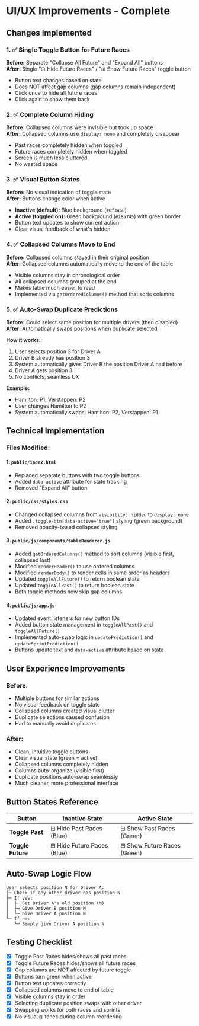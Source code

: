 # UI/UX Improvements - Complete

## Changes Implemented

### 1. ✅ Single Toggle Button for Future Races
**Before:** Separate "Collapse All Future" and "Expand All" buttons  
**After:** Single "⊟ Hide Future Races" / "⊞ Show Future Races" toggle button

- Button text changes based on state
- Does NOT affect gap columns (gap columns remain independent)
- Click once to hide all future races
- Click again to show them back

### 2. ✅ Complete Column Hiding
**Before:** Collapsed columns were invisible but took up space  
**After:** Collapsed columns use `display: none` and completely disappear

- Past races completely hidden when toggled
- Future races completely hidden when toggled
- Screen is much less cluttered
- No wasted space

### 3. ✅ Visual Button States
**Before:** No visual indication of toggle state  
**After:** Buttons change color when active

- **Inactive (default):** Blue background (`#0f3460`)
- **Active (toggled on):** Green background (`#28a745`) with green border
- Button text updates to show current action
- Clear visual feedback of what's hidden

### 4. ✅ Collapsed Columns Move to End
**Before:** Collapsed columns stayed in their original position  
**After:** Collapsed columns automatically move to the end of the table

- Visible columns stay in chronological order
- All collapsed columns grouped at the end
- Makes table much easier to read
- Implemented via `getOrderedColumns()` method that sorts columns

### 5. ✅ Auto-Swap Duplicate Predictions
**Before:** Could select same position for multiple drivers (then disabled)  
**After:** Automatically swaps positions when duplicate selected

**How it works:**
1. User selects position 3 for Driver A
2. Driver B already has position 3
3. System automatically gives Driver B the position Driver A had before
4. Driver A gets position 3
5. No conflicts, seamless UX

**Example:**
- Hamilton: P1, Verstappen: P2
- User changes Hamilton to P2
- System automatically swaps: Hamilton: P2, Verstappen: P1

## Technical Implementation

### Files Modified:

#### 1. `public/index.html`
- Replaced separate buttons with two toggle buttons
- Added `data-active` attribute for state tracking
- Removed "Expand All" button

#### 2. `public/css/styles.css`
- Changed collapsed columns from `visibility: hidden` to `display: none`
- Added `.toggle-btn[data-active="true"]` styling (green background)
- Removed opacity-based collapsed styling

#### 3. `public/js/components/tableRenderer.js`
- Added `getOrderedColumns()` method to sort columns (visible first, collapsed last)
- Modified `renderHeader()` to use ordered columns
- Modified `renderBody()` to render cells in same order as headers
- Updated `toggleAllFuture()` to return boolean state
- Updated `toggleAllPast()` to return boolean state
- Both toggle methods now skip gap columns

#### 4. `public/js/app.js`
- Updated event listeners for new button IDs
- Added button state management in `toggleAllPast()` and `toggleAllFuture()`
- Implemented auto-swap logic in `updatePrediction()` and `updateSprintPrediction()`
- Buttons update text and `data-active` attribute based on state

## User Experience Improvements

### Before:
- Multiple buttons for similar actions
- No visual feedback on toggle state
- Collapsed columns created visual clutter
- Duplicate selections caused confusion
- Had to manually avoid duplicates

### After:
- Clean, intuitive toggle buttons
- Clear visual state (green = active)
- Collapsed columns completely hidden
- Columns auto-organize (visible first)
- Duplicate positions auto-swap seamlessly
- Much cleaner, more professional interface

## Button States Reference

| Button | Inactive State | Active State |
|--------|---------------|--------------|
| **Toggle Past** | ⊟ Hide Past Races (Blue) | ⊞ Show Past Races (Green) |
| **Toggle Future** | ⊟ Hide Future Races (Blue) | ⊞ Show Future Races (Green) |

## Auto-Swap Logic Flow

```
User selects position N for Driver A:
├─ Check if any other driver has position N
├─ If yes:
│  ├─ Get Driver A's old position (M)
│  ├─ Give Driver B position M
│  └─ Give Driver A position N
└─ If no:
   └─ Simply give Driver A position N
```

## Testing Checklist
- [x] Toggle Past Races hides/shows all past races
- [x] Toggle Future Races hides/shows all future races
- [x] Gap columns are NOT affected by future toggle
- [x] Buttons turn green when active
- [x] Button text updates correctly
- [x] Collapsed columns move to end of table
- [x] Visible columns stay in order
- [x] Selecting duplicate position swaps with other driver
- [x] Swapping works for both races and sprints
- [x] No visual glitches during column reordering
